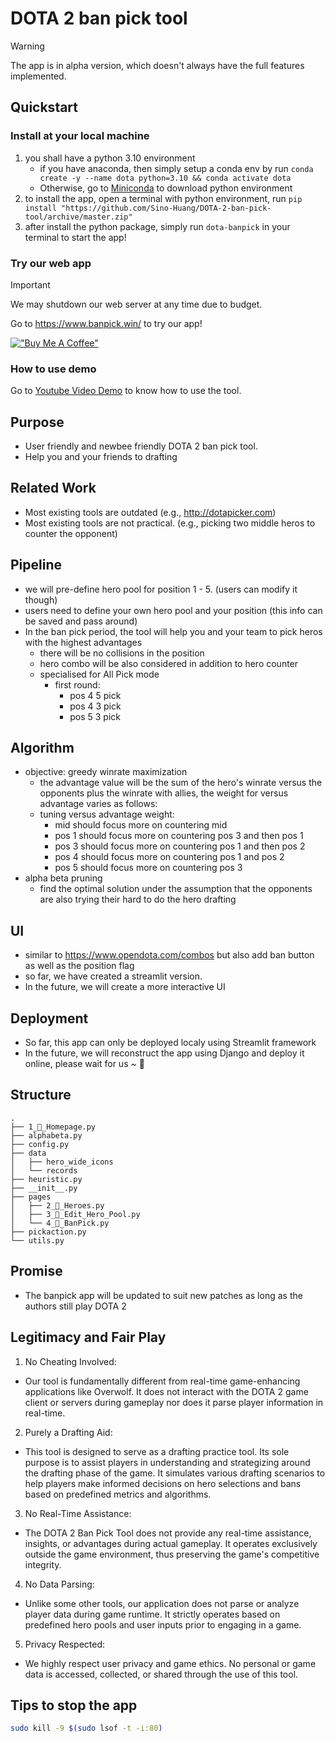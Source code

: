 # DOTA 2 ban pick tool 
> [!WARNING]
> The app is in alpha version, which doesn't always have the full features implemented. 

## Quickstart
### Install at your local machine
1. you shall have a python 3.10 environment 
   - if you have anaconda, then simply setup a conda env by run `conda create -y --name dota python=3.10 && conda activate dota`
   - Otherwise, go to [Miniconda](https://docs.conda.io/projects/miniconda/en/latest/miniconda-install.html) to download python environment
2. to install the app, open a terminal with python environment, run `pip install "https://github.com/Sino-Huang/DOTA-2-ban-pick-tool/archive/master.zip"`
3. after install the python package, simply run `dota-banpick` in your terminal to start the app!
### Try our web app
> [!IMPORTANT]
> We may shutdown our web server at any time due to budget. 

Go to https://www.banpick.win/ to try our app!

[!["Buy Me A Coffee"](https://www.buymeacoffee.com/assets/img/custom_images/orange_img.png)](https://www.buymeacoffee.com/huangsukaig)

### How to use demo 
Go to [Youtube Video Demo](https://youtu.be/krG0LuIItCw) to know how to use the tool.

## Purpose 
- User friendly and newbee friendly DOTA 2 ban pick tool. 
- Help you and your friends to drafting 

## Related Work 
- Most existing tools are outdated (e.g., http://dotapicker.com)
- Most existing tools are not practical. (e.g., picking two middle heros to counter the opponent)

## Pipeline 
- we will pre-define hero pool for position 1 - 5. (users can modify it though)
- users need to define your own hero pool and your position (this info can be saved and pass around)
- In the ban pick period, the tool will help you and your team to pick heros with the highest advantages 
  - there will be no collisions in the position 
  - hero combo will be also considered in addition to hero counter
  - specialised for All Pick mode
    - first round: 
      - pos 4 5 pick
      - pos 4 3 pick
      - pos 5 3 pick


## Algorithm 
- objective: greedy winrate maximization 
  - the advantage value will be the sum of the hero's winrate versus the opponents plus the winrate with allies, the weight for versus advantage varies as follows: 
  - tuning versus advantage weight:
    - mid should focus more on countering mid
    - pos 1 should focus more on countering pos 3 and then pos 1
    - pos 3 should focus more on countering pos 1 and then pos 2
    - pos 4 should focus more on countering pos 1 and pos 2
    - pos 5 should focus more on countering pos 3 
- alpha beta pruning 
  - find the optimal solution under the assumption that the opponents are also trying their hard to do the hero drafting

## UI
- similar to https://www.opendota.com/combos but also add ban button as well as the position flag
- so far, we have created a streamlit version.
- In the future, we will create a more interactive UI

## Deployment 
- So far, this app can only be deployed localy using Streamlit framework
- In the future, we will reconstruct the app using Django and deploy it online, please wait for us ~ 💖

## Structure 
```
.
├── 1_🎃_Homepage.py
├── alphabeta.py
├── config.py
├── data
│   ├── hero_wide_icons
│   └── records
├── heuristic.py
├── __init__.py
├── pages
│   ├── 2_🐻_Heroes.py
│   ├── 3_🌊_Edit_Hero_Pool.py
│   └── 4_🤕_BanPick.py
├── pickaction.py
└── utils.py
```

## Promise
- The banpick app will be updated to suit new patches as long as the authors still play DOTA 2 

## Legitimacy and Fair Play
1. No Cheating Involved:
  - Our tool is fundamentally different from real-time game-enhancing applications like Overwolf. It does not interact with the DOTA 2 game client or servers during gameplay nor does it parse player information in real-time.

2. Purely a Drafting Aid:
  - This tool is designed to serve as a drafting practice tool. Its sole purpose is to assist players in understanding and strategizing around the drafting phase of the game. It simulates various drafting scenarios to help players make informed decisions on hero selections and bans based on predefined metrics and algorithms.

3. No Real-Time Assistance:
  - The DOTA 2 Ban Pick Tool does not provide any real-time assistance, insights, or advantages during actual gameplay. It operates exclusively outside the game environment, thus preserving the game's competitive integrity.

4. No Data Parsing:
  - Unlike some other tools, our application does not parse or analyze player data during game runtime. It strictly operates based on predefined hero pools and user inputs prior to engaging in a game.

5. Privacy Respected:
  - We highly respect user privacy and game ethics. No personal or game data is accessed, collected, or shared through the use of this tool.


  ## Tips to stop the app
  ```bash
  sudo kill -9 $(sudo lsof -t -i:80)
  ```